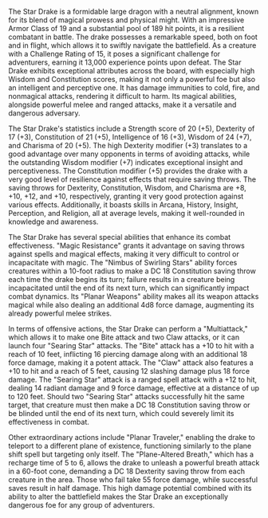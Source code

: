 The Star Drake is a formidable large dragon with a neutral alignment, known for its blend of magical prowess and physical might. With an impressive Armor Class of 19 and a substantial pool of 189 hit points, it is a resilient combatant in battle. The drake possesses a remarkable speed, both on foot and in flight, which allows it to swiftly navigate the battlefield. As a creature with a Challenge Rating of 15, it poses a significant challenge for adventurers, earning it 13,000 experience points upon defeat. The Star Drake exhibits exceptional attributes across the board, with especially high Wisdom and Constitution scores, making it not only a powerful foe but also an intelligent and perceptive one. It has damage immunities to cold, fire, and nonmagical attacks, rendering it difficult to harm. Its magical abilities, alongside powerful melee and ranged attacks, make it a versatile and dangerous adversary.

The Star Drake's statistics include a Strength score of 20 (+5), Dexterity of 17 (+3), Constitution of 21 (+5), Intelligence of 16 (+3), Wisdom of 24 (+7), and Charisma of 20 (+5). The high Dexterity modifier (+3) translates to a good advantage over many opponents in terms of avoiding attacks, while the outstanding Wisdom modifier (+7) indicates exceptional insight and perceptiveness. The Constitution modifier (+5) provides the drake with a very good level of resilience against effects that require saving throws. The saving throws for Dexterity, Constitution, Wisdom, and Charisma are +8, +10, +12, and +10, respectively, granting it very good protection against various effects. Additionally, it boasts skills in Arcana, History, Insight, Perception, and Religion, all at average levels, making it well-rounded in knowledge and awareness.

The Star Drake has several special abilities that enhance its combat effectiveness. "Magic Resistance" grants it advantage on saving throws against spells and magical effects, making it very difficult to control or incapacitate with magic. The "Nimbus of Swirling Stars" ability forces creatures within a 10-foot radius to make a DC 18 Constitution saving throw each time the drake begins its turn; failure results in a creature being incapacitated until the end of its next turn, which can significantly impact combat dynamics. Its "Planar Weapons" ability makes all its weapon attacks magical while also dealing an additional 4d8 force damage, augmenting its already powerful melee strikes.

In terms of offensive actions, the Star Drake can perform a "Multiattack," which allows it to make one Bite attack and two Claw attacks, or it can launch four "Searing Star" attacks. The "Bite" attack has a +10 to hit with a reach of 10 feet, inflicting 16 piercing damage along with an additional 18 force damage, making it a potent attack. The "Claw" attack also features a +10 to hit and a reach of 5 feet, causing 12 slashing damage plus 18 force damage. The "Searing Star" attack is a ranged spell attack with a +12 to hit, dealing 14 radiant damage and 9 force damage, effective at a distance of up to 120 feet. Should two "Searing Star" attacks successfully hit the same target, that creature must then make a DC 18 Constitution saving throw or be blinded until the end of its next turn, which could severely limit its effectiveness in combat.

Other extraordinary actions include "Planar Traveler," enabling the drake to teleport to a different plane of existence, functioning similarly to the plane shift spell but targeting only itself. The "Plane-Altered Breath," which has a recharge time of 5 to 6, allows the drake to unleash a powerful breath attack in a 60-foot cone, demanding a DC 18 Dexterity saving throw from each creature in the area. Those who fail take 55 force damage, while successful saves result in half damage. This high damage potential combined with its ability to alter the battlefield makes the Star Drake an exceptionally dangerous foe for any group of adventurers.